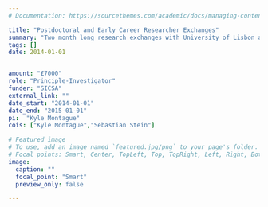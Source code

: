 ```yaml
---
# Documentation: https://sourcethemes.com/academic/docs/managing-content/

title: "Postdoctoral and Early Career Researcher Exchanges"
summary: "Two month long research exchanges with University of Lisbon and Rochester Institute of Technology (RIT) to extend ongoing research collaborations with the Large-Scale Informatics Systems Laboratory is a research unit at the Department of Informatics (LaSIGE), Faculty of Sciences; and Golisano College of Computing and Information Sciences. This time was spend developing new research activities around non-visual interactions with mobile technologies. Resulting in the formation of the Braille21 initiative, to develop digital technologies to promote and leverage braille literacy. These exchanges lead to six collaborative publications on novel non-visual interaction for mobile and large touch surfaces."
tags: []
date: 2014-01-01


amount: "£7000"
role: "Principle-Investigator"
funder: "SICSA"
external_link: ""
date_start: "2014-01-01"
date_end: "2015-01-01"
pi:  "Kyle Montague"
cois: ["Kyle Montague","Sebastian Stein"]

# Featured image
# To use, add an image named `featured.jpg/png` to your page's folder.
# Focal points: Smart, Center, TopLeft, Top, TopRight, Left, Right, BottomLeft, Bottom, BottomRight.
image:
  caption: ""
  focal_point: "Smart"
  preview_only: false

---
```

